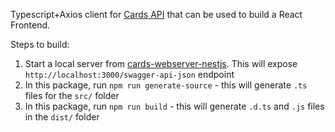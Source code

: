 Typescript+Axios client for [Cards API](https://github.com/anton-107/cards-webserver-nestjs) that can be used to build a React Frontend.

Steps to build:
1. Start a local server from [cards-webserver-nestjs](https://github.com/anton-107/cards-webserver-nestjs). This will expose `http://localhost:3000/swagger-api-json` endpoint
2. In this package, run `npm run generate-source` - this will generate `.ts` files for the `src/` folder
3. In this package, run `npm run build` - this will generate `.d.ts` and `.js` files in the `dist/` folder